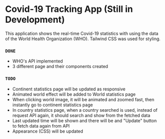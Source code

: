 # Covid-19 Tracking App (Still in Development)

This application shows the real-time Covid-19 statistics with using the data of the World Health Organization (WHO). Tailwind CSS was used for styling.

### `DONE`
- WHO's API implemented
- 3 different page and their components created

### `TODO`
- Continent statistics page will be updated as responsive
- Animated world effect will be added to World statistics page
- When clicking world image, it will be animated and zoomed fast, then instantly go to continent statistics page
- In country statistics page, when a country searched is used, instead of request API again, it should search and show from the fetched data
- Last updated time will be shown and there will be and "Update" button to fetch data again from API
- Appearance (CSS) will be updated
